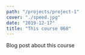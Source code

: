 ```yaml
---
path: "/projects/project-1"
cover: "./speed.jpg"
date: "2019-12-17"
title: "This course 068"
---
```


Blog post about this course
